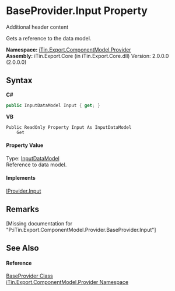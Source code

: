 # BaseProvider.Input Property 
Additional header content 

Gets a reference to the data model.

**Namespace:**&nbsp;<a href="N_iTin_Export_ComponentModel_Provider">iTin.Export.ComponentModel.Provider</a><br />**Assembly:**&nbsp;iTin.Export.Core (in iTin.Export.Core.dll) Version: 2.0.0.0 (2.0.0.0)

## Syntax

**C#**<br />
``` C#
public InputDataModel Input { get; }
```

**VB**<br />
``` VB
Public ReadOnly Property Input As InputDataModel
	Get
```


#### Property Value
Type: <a href="T_iTin_Export_ComponentModel_Input_InputDataModel">InputDataModel</a><br />Reference to data model.

#### Implements
<a href="P_iTin_Export_ComponentModel_Provider_IProvider_Input">IProvider.Input</a><br />

## Remarks
\[Missing <remarks> documentation for "P:iTin.Export.ComponentModel.Provider.BaseProvider.Input"\]

## See Also


#### Reference
<a href="T_iTin_Export_ComponentModel_Provider_BaseProvider">BaseProvider Class</a><br /><a href="N_iTin_Export_ComponentModel_Provider">iTin.Export.ComponentModel.Provider Namespace</a><br />